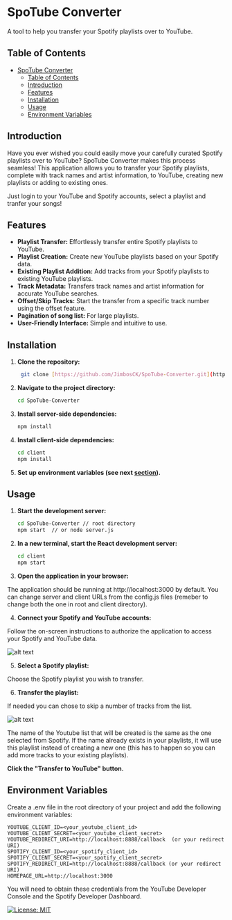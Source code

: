 # SpoTube Converter

A tool to help you transfer your Spotify playlists over to YouTube.

## Table of Contents

- [SpoTube Converter](#spotube-converter)
  - [Table of Contents](#table-of-contents)
  - [Introduction](#introduction)
  - [Features](#features)
  - [Installation](#installation)
  - [Usage](#usage)
  - [Environment Variables](#environment-variables)

## Introduction

Have you ever wished you could easily move your carefully curated Spotify playlists over to YouTube?  SpoTube Converter makes this process seamless!  This application allows you to transfer your Spotify playlists, complete with track names and artist information, to YouTube, creating new playlists or adding to existing ones.

Just login to your YouTube and Spotify accounts, select a playlist and tranfer your songs!

## Features

- **Playlist Transfer:** Effortlessly transfer entire Spotify playlists to YouTube.
- **Playlist Creation:** Create new YouTube playlists based on your Spotify data.
- **Existing Playlist Addition:** Add tracks from your Spotify playlists to existing YouTube playlists.
- **Track Metadata:** Transfers track names and artist information for accurate YouTube searches.
- **Offset/Skip Tracks:** Start the transfer from a specific track number using the offset feature.
- **Pagination of song list:** For large playlists.
- **User-Friendly Interface:** Simple and intuitive to use.

## Installation

1. **Clone the repository:**

   ```bash
    git clone [https://github.com/JimbosCK/SpoTube-Converter.git](https://github.com/JimbosCK/SpoTube-Converter.git)   
2. **Navigate to the project directory:**

    ```Bash
    cd SpoTube-Converter
3. **Install server-side dependencies:**
    
    ```Bash
    npm install
4. **Install client-side dependencies:**

    ```Bash
    cd client
    npm install
5. **Set up environment variables (see next [section](#environment-variables)).**

## Usage
1. **Start the development server:**

    ```Bash
    cd SpoTube-Converter // root directory
    npm start  // or node server.js
2. **In a new terminal, start the React development server:**

    ```Bash
    cd client
    npm start
3. **Open the application in your browser:**

The application should be running at http://localhost:3000 by default.
You can change server and client URLs from the config.js files (remeber to change both the one in root and client directory).

4. **Connect your Spotify and YouTube accounts:**

Follow the on-screen instructions to authorize the application to access your Spotify and YouTube data.

![alt text](Login.PNG)

5. **Select a Spotify playlist:**

Choose the Spotify playlist you wish to transfer.

6. **Transfer the playlist:**

If needed you can chose to skip a number of tracks from the list.

![alt text](List.PNG)

The name of the Youtube list that will be created is the same as the one selected from Spotify. If the name already exists in your playlists, it will use this playlist instead of creating a new one (this has to happen so you can add more tracks to your existing playlists).

<b>Click the "Transfer to YouTube" button.</b>

## Environment Variables
Create a .env file in the root directory of your project and add the following environment variables:   
    
    YOUTUBE_CLIENT_ID=<your_youtube_client_id>
    YOUTUBE_CLIENT_SECRET=<your_youtube_client_secret>
    YOUTUBE_REDIRECT_URI=http://localhost:8888/callback  (or your redirect URI)
    SPOTIFY_CLIENT_ID=<your_spotify_client_id>
    SPOTIFY_CLIENT_SECRET=<your_spotify_client_secret>
    SPOTIFY_REDIRECT_URI=http://localhost:8888/callback (or your redirect URI)
    HOMEPAGE_URL=http://localhost:3000
You will need to obtain these credentials from the YouTube Developer Console and the Spotify Developer Dashboard.

[![License: MIT](https://img.shields.io/badge/License-MIT-yellow.svg)](https://opensource.org/licenses/MIT)